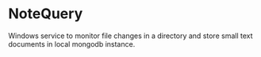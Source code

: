 # NoteQuery
Windows service to monitor file changes in a directory and store small text documents in local mongodb instance.